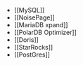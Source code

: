 - [[MySQL]]
- [[NoisePage]]
- [[MariaDB xpand]]
- [[PolarDB Optimizer]]
- [[Doris]]
- [[StarRocks]]
- [[PostGres]]